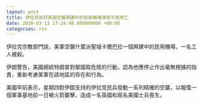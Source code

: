 ```yaml
---
layout: post
title: 伊拉克批評美國空襲興建中的民用機場導致平民死亡
date: 2020-03-13 17:24:48.000000000 +08:00
categories: rss
---
```


伊拉克宗教部門說，美軍空襲什葉派聖城卡爾巴拉一個興建中的民用機場，一名工人被殺。

伊朗警告，美國總統特朗普對鄰國取危險的行動，認為他應停止作出毫無根據的指責，重新考慮美軍在該地區的存在和行為。

美國早前表示，星期四對伊朗支持的伊拉克民兵發動一系列精確的空襲，以報復一個軍事基地前一日被火箭襲擊，造成一名英國和兩名美國士兵喪生。
